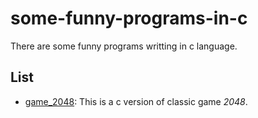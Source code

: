 # some-funny-programs-in-c
There are some funny programs writting in c language.

## List
- [game_2048](https://github.com/un-knight/some-funny-programs-in-c/tree/master/game_2048): This is a c version of classic game *2048*.
